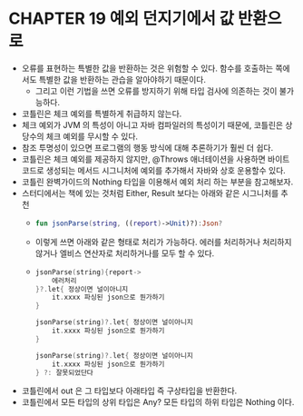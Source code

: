 # CHAPTER 19 예외 던지기에서 값 반환으로

- 오류를 표현하는 특별한 값을 반환하는 것은 위험할 수 있다. 함수를 호출하는 쪽에서도 특별한 값을 반환하는 관습을 알아야하기 때문이다.
  - 그리고 이런 기법을 쓰면 오류를 방지하기 위해 타입 검사에 의존하는 것이 불가능하다.
- 코틀린은 체크 예외를 특별하게 취급하지 않는다.
- 체크 예외가 JVM 의 특성이 아니고 자바 컴파일러의 특성이기 때문에, 코틀린은 상당수의 체크 예외를 무시할 수 있다.
- 참조 투명성이 있으면 프로그램의 행동 방식에 대해 추론하기가 훨씬 더 쉽다.
- 코틀린은 체크 예외를 제공하지 않지만, @Throws 애너테이션을 사용하면 바이트 코드로 생성되는 메서드 시그니처에 예외를 추가해서 자바와 상호 운용할수 있다.
- 코틀린 완벽가이드의 Nothing 타입을 이용해서 예외 처리 하는 부분을 참고해보자.
- 스터디에서는 책에 있는 것처럼 Either, Result 보다는 아래와 같은 시그니처를 추천
  - ~~~ kotlin
    fun jsonParse(string, ((report)->Unit)?):Json?
    ~~~
  - 이렇게 쓰면 아래와 같은 형태로 처리가 가능하다. 에러를 처리하거나 처리하지 않거나 엘비스 연산자로 처리하거나를 모두 할 수 있다.
  - ~~~ kotlin
    jsonParse(string){report->
        에러처리
    }?.let{ 정상이면 널이아니지
        it.xxxx 파싱된 json으로 뭔가하기
    }
    
    jsonParse(string)?.let{ 정상이면 널이아니지
        it.xxxx 파싱된 json으로 뭔가하기
    }
    
    jsonParse(string)?.let{ 정상이면 널이아니지
        it.xxxx 파싱된 json으로 뭔가하기
    } ?: 잘못되었단다
    ~~~
- 코틀린에서 out 은 그 타입보다 아래타입 즉 구상타입을 반환한다.
- 코틀린에서 모든 타입의 상위 타입은 Any? 모든 타입의 하위 타입은 Nothing 이다.